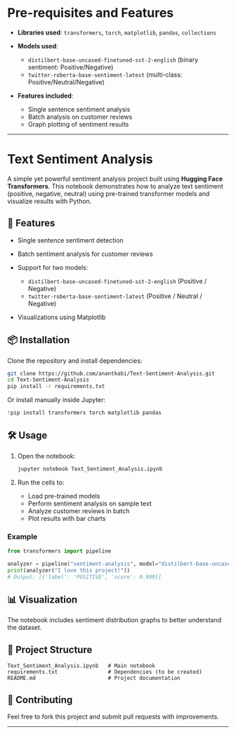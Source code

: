 # Pre-requisites and Features
* **Libraries used**: `transformers`, `torch`, `matplotlib`, `pandas`, `collections`
* **Models used**:

  * `distilbert-base-uncased-finetuned-sst-2-english` (binary sentiment: Positive/Negative)
  * `twitter-roberta-base-sentiment-latest` (multi-class: Positive/Neutral/Negative)
* **Features included**:

  * Single sentence sentiment analysis
  * Batch analysis on customer reviews
  * Graph plotting of sentiment results
---

# Text Sentiment Analysis

A simple yet powerful sentiment analysis project built using **Hugging Face Transformers**. This notebook demonstrates how to analyze text sentiment (positive, negative, neutral) using pre-trained transformer models and visualize results with Python.

## 🚀 Features

* Single sentence sentiment detection
* Batch sentiment analysis for customer reviews
* Support for two models:

  * `distilbert-base-uncased-finetuned-sst-2-english` (Positive / Negative)
  * `twitter-roberta-base-sentiment-latest` (Positive / Neutral / Negative)
* Visualizations using Matplotlib

## 📦 Installation

Clone the repository and install dependencies:

```bash
git clone https://github.com/anantkabi/Text-Sentiment-Analysis.git
cd Text-Sentiment-Analysis
pip install -r requirements.txt
```

Or install manually inside Jupyter:

```python
!pip install transformers torch matplotlib pandas
```

## 🛠️ Usage

1. Open the notebook:

   ```bash
   jupyter notebook Text_Sentiment_Analysis.ipynb
   ```
2. Run the cells to:

   * Load pre-trained models
   * Perform sentiment analysis on sample text
   * Analyze customer reviews in batch
   * Plot results with bar charts

### Example

```python
from transformers import pipeline  

analyzer = pipeline("sentiment-analysis", model="distilbert-base-uncased-finetuned-sst-2-english")  
print(analyzer("I love this project!"))  
# Output: [{'label': 'POSITIVE', 'score': 0.999}]
```

## 📊 Visualization

The notebook includes sentiment distribution graphs to better understand the dataset.

## 📂 Project Structure

```
Text_Sentiment_Analysis.ipynb   # Main notebook
requirements.txt                # Dependencies (to be created)
README.md                       # Project documentation
```

## 🤝 Contributing

Feel free to fork this project and submit pull requests with improvements.

---
